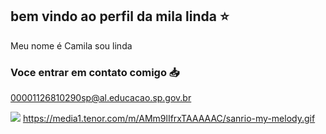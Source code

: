 ## bem vindo ao perfil da mila linda ⭐

Meu nome é Camila 
sou linda


### Voce entrar em contato comigo 📥


00001126810290sp@al.educacao.sp.gov.br

![](https://media1.tenor.com/m/AMm9lIfrxTAAAAAC/sanrio-my-melody.gif)
https://media1.tenor.com/m/AMm9lIfrxTAAAAAC/sanrio-my-melody.gif
